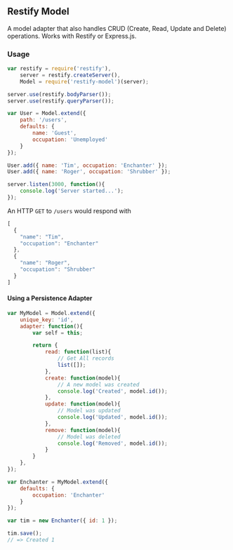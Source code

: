 ## Restify Model
A model adapter that also handles CRUD (Create, Read, Update and Delete) operations. Works with Restify or Express.js.

### Usage
```javascript
var restify = require('restify'),
    server = restify.createServer(),
    Model = require('restify-model')(server);

server.use(restify.bodyParser());
server.use(restify.queryParser());

var User = Model.extend({
    path: '/users',
    defaults: {
        name: 'Guest',
        occupation: 'Unemployed'
    }
});

User.add({ name: 'Tim', occupation: 'Enchanter' });
User.add({ name: 'Roger', occupation: 'Shrubber' });

server.listen(3000, function(){
    console.log('Server started...');
});
```
An HTTP `GET` to `/users` would respond with
```javascript
[
  {
    "name": "Tim",
    "occupation": "Enchanter"
  },
  {
    "name": "Roger",
    "occupation": "Shrubber"
  }
]
```

#### Using a Persistence Adapter
```javascript
var MyModel = Model.extend({
    unique_key: 'id',
    adapter: function(){
        var self = this;

        return {
            read: function(list){
                // Get All records
                list([]);
            },
            create: function(model){
                // A new model was created
                console.log('Created', model.id());
            },
            update: function(model){
                // Model was updated
                console.log('Updated', model.id());
            },
            remove: function(model){
                // Model was deleted
                console.log('Removed', model.id());
            }
        }
    },
});

var Enchanter = MyModel.extend({
    defaults: {
        occupation: 'Enchanter'
    }
});

var tim = new Enchanter({ id: 1 });

tim.save();
// => Created 1
```
